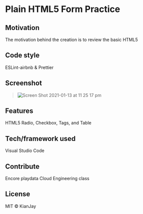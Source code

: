 <h1>Plain HTML5 Form Practice</h1>


<h2> Motivation</h2>
The motivation behind the creation is to review the basic HTML5 

<h2>Code style</h2>
ESLint-airbnb & Prettier

Screenshot
-------------

> ![Screen Shot 2021-01-13 at 11 25 17 pm](https://user-images.githubusercontent.com/54985943/104467440-aba70700-55f9-11eb-9dc2-a9fcce9503ad.png)

<h2>Features </h2>
HTML5 Radio, Checkbox, Tags, and Table

<h2>Tech/framework used</h2>
Visual Studio Code

<h2>Contribute</h2>
Encore playdata Cloud Engineering class

<h2>License</h2>
MIT © KianJay
